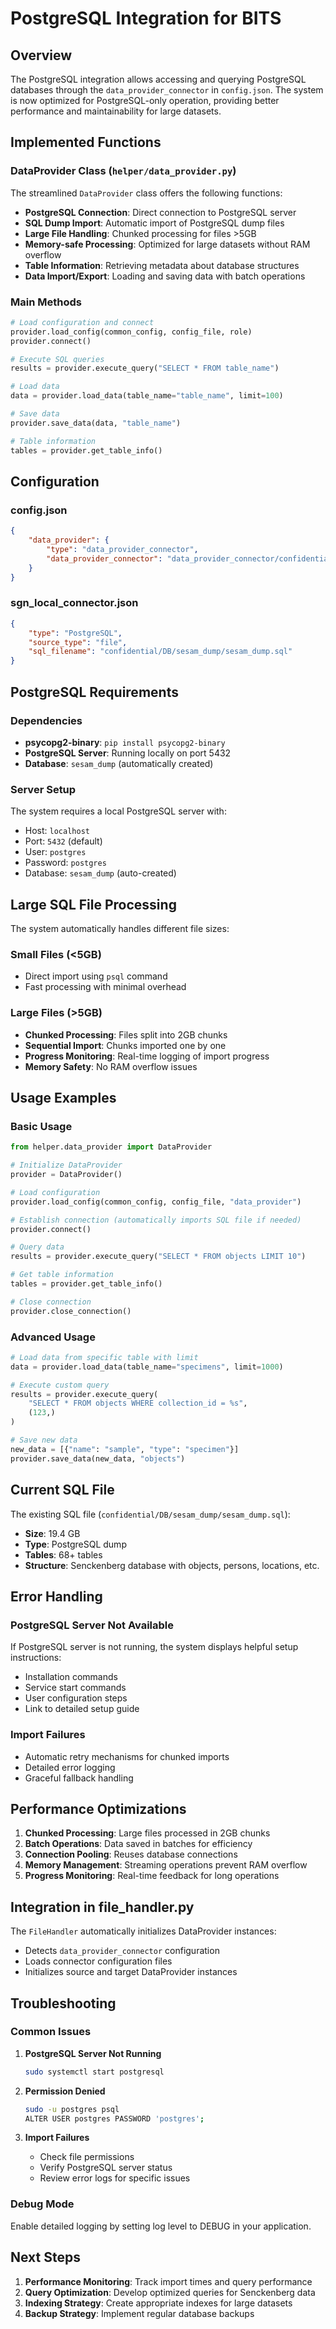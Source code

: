 # PostgreSQL Integration for BITS

## Overview

The PostgreSQL integration allows accessing and querying PostgreSQL databases through the `data_provider_connector` in `config.json`. The system is now optimized for PostgreSQL-only operation, providing better performance and maintainability for large datasets.

## Implemented Functions

### DataProvider Class (`helper/data_provider.py`)

The streamlined `DataProvider` class offers the following functions:

- **PostgreSQL Connection**: Direct connection to PostgreSQL server
- **SQL Dump Import**: Automatic import of PostgreSQL dump files
- **Large File Handling**: Chunked processing for files >5GB
- **Memory-safe Processing**: Optimized for large datasets without RAM overflow
- **Table Information**: Retrieving metadata about database structures
- **Data Import/Export**: Loading and saving data with batch operations

### Main Methods

```python
# Load configuration and connect
provider.load_config(common_config, config_file, role)
provider.connect()

# Execute SQL queries
results = provider.execute_query("SELECT * FROM table_name")

# Load data
data = provider.load_data(table_name="table_name", limit=100)

# Save data
provider.save_data(data, "table_name")

# Table information
tables = provider.get_table_info()
```

## Configuration

### config.json

```json
{
    "data_provider": {
        "type": "data_provider_connector",
        "data_provider_connector": "data_provider_connector/confidential/sgn_local_connector.json"
    }
}
```

### sgn_local_connector.json

```json
{
    "type": "PostgreSQL",
    "source_type": "file",
    "sql_filename": "confidential/DB/sesam_dump/sesam_dump.sql"
}
```

## PostgreSQL Requirements

### Dependencies
- **psycopg2-binary**: `pip install psycopg2-binary`
- **PostgreSQL Server**: Running locally on port 5432
- **Database**: `sesam_dump` (automatically created)

### Server Setup
The system requires a local PostgreSQL server with:
- Host: `localhost`
- Port: `5432` (default)
- User: `postgres`
- Password: `postgres`
- Database: `sesam_dump` (auto-created)

## Large SQL File Processing

The system automatically handles different file sizes:

### Small Files (<5GB)
- Direct import using `psql` command
- Fast processing with minimal overhead

### Large Files (>5GB)
- **Chunked Processing**: Files split into 2GB chunks
- **Sequential Import**: Chunks imported one by one
- **Progress Monitoring**: Real-time logging of import progress
- **Memory Safety**: No RAM overflow issues

## Usage Examples

### Basic Usage

```python
from helper.data_provider import DataProvider

# Initialize DataProvider
provider = DataProvider()

# Load configuration
provider.load_config(common_config, config_file, "data_provider")

# Establish connection (automatically imports SQL file if needed)
provider.connect()

# Query data
results = provider.execute_query("SELECT * FROM objects LIMIT 10")

# Get table information
tables = provider.get_table_info()

# Close connection
provider.close_connection()
```

### Advanced Usage

```python
# Load data from specific table with limit
data = provider.load_data(table_name="specimens", limit=1000)

# Execute custom query
results = provider.execute_query(
    "SELECT * FROM objects WHERE collection_id = %s", 
    (123,)
)

# Save new data
new_data = [{"name": "sample", "type": "specimen"}]
provider.save_data(new_data, "objects")
```

## Current SQL File

The existing SQL file (`confidential/DB/sesam_dump/sesam_dump.sql`):
- **Size**: 19.4 GB
- **Type**: PostgreSQL dump
- **Tables**: 68+ tables
- **Structure**: Senckenberg database with objects, persons, locations, etc.

## Error Handling

### PostgreSQL Server Not Available
If PostgreSQL server is not running, the system displays helpful setup instructions:
- Installation commands
- Service start commands
- User configuration steps
- Link to detailed setup guide

### Import Failures
- Automatic retry mechanisms for chunked imports
- Detailed error logging
- Graceful fallback handling

## Performance Optimizations

1. **Chunked Processing**: Large files processed in 2GB chunks
2. **Batch Operations**: Data saved in batches for efficiency
3. **Connection Pooling**: Reuses database connections
4. **Memory Management**: Streaming operations prevent RAM overflow
5. **Progress Monitoring**: Real-time feedback for long operations

## Integration in file_handler.py

The `FileHandler` automatically initializes DataProvider instances:
- Detects `data_provider_connector` configuration
- Loads connector configuration files
- Initializes source and target DataProvider instances

## Troubleshooting

### Common Issues

1. **PostgreSQL Server Not Running**
   ```bash
   sudo systemctl start postgresql
   ```

2. **Permission Denied**
   ```bash
   sudo -u postgres psql
   ALTER USER postgres PASSWORD 'postgres';
   ```

3. **Import Failures**
   - Check file permissions
   - Verify PostgreSQL server status
   - Review error logs for specific issues

### Debug Mode
Enable detailed logging by setting log level to DEBUG in your application.

## Next Steps

1. **Performance Monitoring**: Track import times and query performance
2. **Query Optimization**: Develop optimized queries for Senckenberg data
3. **Indexing Strategy**: Create appropriate indexes for large datasets
4. **Backup Strategy**: Implement regular database backups